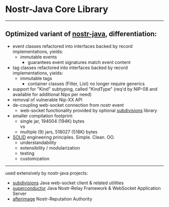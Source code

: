 # Nostr-Java Core Library  

----
## Optimized variant of [nostr-java](https://github.com/tcheeric/nostr-java/tree/develop), differentiation:

- event classes refactored into interfaces backed by record implementations, yields:  
  - immutable events 
    - guarantees event signatures match event content  
- tag classes refactored into interfaces backed by record implementations, yields:
  - immutable tags
    - container classes (Filter, List) no longer require generics
- support for "Kind" subtyping, called "KindType" (req'd by NIP-08 and available for additional Nips per need)
- removal of vulnerable Nip-XX API
- de-coupling web-socket connection from nostr event
  - web-socket functionality provided by optional    [subdivisions](https://github.com/avlo/subdivisions) library  
- smaller compilation footprint:
  - single jar, 194004 (194K) bytes  
  vs
  - multiple (9) jars, 518027 (518K) bytes
- [SOLID](https://www.digitalocean.com/community/conceptual-articles/s-o-l-i-d-the-first-five-principles-of-object-oriented-design) engineering principles.  Simple.  Clean.  OO.
    - understandability
    - extensibility / modularization
    - testing
    - customization

----

used extensively by nostr-java projects:
- [subdivisions](https://github.com/avlo/subdivisions) Java web-socket client & related utilities
- [superconductor](https://github.com/avlo/superconductor) Java Nostr-Relay Framework & WebSocket Application Server
- [afterimage](https://github.com/avlo/afterimage) Nostr-Reputation Authority
